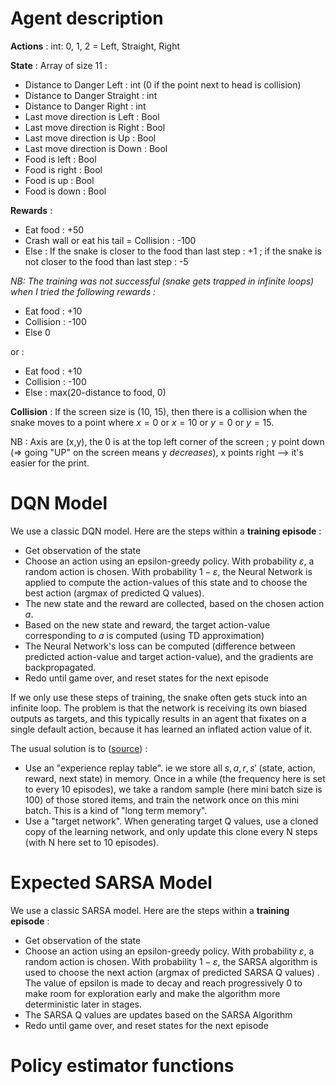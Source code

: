 # Agent description

**Actions** : int: 0, 1, 2 = Left, Straight, Right

**State** : Array of size 11 :

- Distance to Danger Left : int (0 if the point next to head is collision)
- Distance to Danger Straight : int
- Distance to Danger Right : int
- Last move direction is Left : Bool
- Last move direction is Right : Bool
- Last move direction is Up : Bool
- Last move direction is Down : Bool
- Food is left : Bool
- Food is right : Bool
- Food is up : Bool
- Food is down : Bool

**Rewards** :   
- Eat food : +50
- Crash wall or eat his tail = Collision : -100
- Else : If the snake is closer to the food than last step : +1 ; if the snake is not closer to the food than last step : -5

_NB: The training was not successful (snake gets trapped in infinite loops) when I tried the following rewards :_

- Eat food : +10
- Collision : -100
- Else 0

or : 

- Eat food : +10
- Collision : -100
- Else : max(20-distance to food, 0)

**Collision** : If the screen size is (10, 15), then there is a collision when the snake moves to a point where $x = 0$ or $x = 10$ or $y = 0$ or $y = 15$.

NB : Axis are (x,y), the 0 is at the top left corner of the screen ; y point down (=> going "UP" on the screen means y _decreases_), x points right --> it's easier for the print.

# DQN Model

We use a classic DQN model. Here are the steps within a **training episode** : 

- Get observation of the state
- Choose an action using an epsilon-greedy policy. With probability $\varepsilon$, a random action is chosen. With probability $1 - \varepsilon$, the Neural Network is applied to compute the action-values of this state and to choose the best action (argmax of predicted Q values).
- The new state and the reward are collected, based on the chosen action $a$.
- Based on the new state and reward, the target action-value corresponding to $a$ is computed (using TD approximation)
- The Neural Network's loss can be computed (difference between predicted action-value and target action-value), and the gradients are backpropagated.
- Redo until game over, and reset states for the next episode

If we only use these steps of training, the snake often gets stuck into an infinite loop. The problem is that the network is receiving its own biased outputs as targets, and this typically results in an agent that fixates on a single default action, because it has learned an inflated action value of it.

The usual solution is to ([source](https://ai.stackexchange.com/questions/13202/reinforcement-learning-to-play-snake-network-seems-to-not-get-trained-at-all)) : 
- Use an "experience replay table". ie we store all $s, a, r, s'$ (state, action, reward, next state) in memory. Once in a while (the frequency here is set to every 10 episodes), we take a random sample (here mini batch size is 100) of those stored items, and train the network once on this mini batch. This is a kind of "long term memory".
- Use a "target network". When generating target Q values, use a cloned copy of the learning network, and only update this clone every N steps (with N here set to 10 episodes).

# Expected SARSA Model

We use a classic SARSA model. Here are the steps within a **training episode** : 

- Get observation of the state
- Choose an action using an epsilon-greedy policy. With probability $\varepsilon$, a random action is chosen. With probability $1 - \varepsilon$, the SARSA algorithm is used to choose the next action (argmax of predicted SARSA Q values) . The value of epsilon is made to decay and reach progressively 0 to make room for exploration early and make the algorithm more deterministic later in stages.
- The SARSA Q values are updates based on the SARSA Algorithm 
- Redo until game over, and reset states for the next episode

# Policy estimator functions
